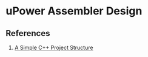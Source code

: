 # uPower Assembler Design

## References

1. [A Simple C++ Project Structure](https://hiltmon.com/blog/2013/07/03/a-simple-c-plus-plus-project-structure/)
